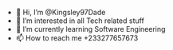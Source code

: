 - 👋 Hi, I’m @Kingsley97Dade
- 👀 I’m interested in all Tech related stuff
- 🌱 I’m currently learning Software Engineering
- 📫 How to reach me +233277657673

<!---
Kingsley97Dade/Kingsley97Dade is a ✨ special ✨ repository because its `README.md` (this file) appears on your GitHub profile.
You can click the Preview link to take a look at your changes.
--->
